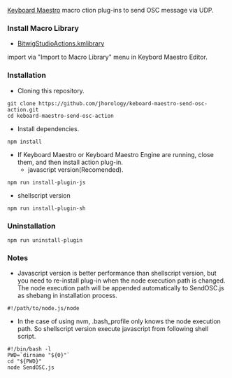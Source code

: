 [Keyboard Maestro](http://www.keyboardmaestro.com) macro ction plug-ins to send OSC message via UDP.

### Install Macro Library
- [BitwigStudioActions.kmlibrary](dist)

import via "Import to Macro Library" menu in Keybord Maestro Editor.

### Installation
- Cloning this repository.
```shellscript
git clone https://github.com/jhorology/keboard-maestro-send-osc-action.git
cd keboard-maestro-send-osc-action
```
- Install dependencies.
```shellscript
npm install
```
- If Keyboard Maestro or Keyboard Maestro Engine are running, close them, and then install action plug-in.
  - javascript version(Recomended).
```shellscript
npm run install-plugin-js
```
  - shellscript version
```shellscript
npm run install-plugin-sh
```

### Uninstallation
```shellscript
npm run uninstall-plugin
```

### Notes
- Javascript version is better performance than shellscript version, but you need to re-install plug-in when the node execution path is changed. The node execution path will be appended automatically to SendOSC.js as shebang in installation process.
```shellscript
#!/path/to/node.js/node
```
- In the case of using nvm, .bash_profile only knows the node execution path. So shellscript version execute javascript from following shell script.
```shellscript
#!/bin/bash -l
PWD=`dirname "${0}"`
cd "${PWD}"
node SendOSC.js
```
